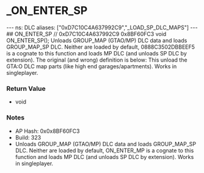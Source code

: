 # _ON_ENTER_SP

--- ns: DLC aliases: ["0xD7C10C4A637992C9","_LOAD_SP_DLC_MAPS"] --- ## ON_ENTER_SP  // 0xD7C10C4A637992C9 0x8BF60FC3 void ON_ENTER_SP();  Unloads GROUP_MAP (GTAO/MP) DLC data and loads GROUP_MAP_SP DLC. Neither are loaded by default, 0888C3502DBBEEF5 is a cognate to this function and loads MP DLC (and unloads SP DLC by extension). The original (and wrong) definition is below: This unload the GTA:O DLC map parts (like high end garages/apartments). Works in singleplayer.

### Return Value
* void

### Notes
* AP Hash: 0x0x8BF60FC3
* Build: 323
* Unloads GROUP_MAP (GTAO/MP) DLC data and loads GROUP_MAP_SP DLC. Neither are loaded by default, ON_ENTER_MP is a cognate to this function and loads MP DLC (and unloads SP DLC by extension).
Works in singleplayer.

